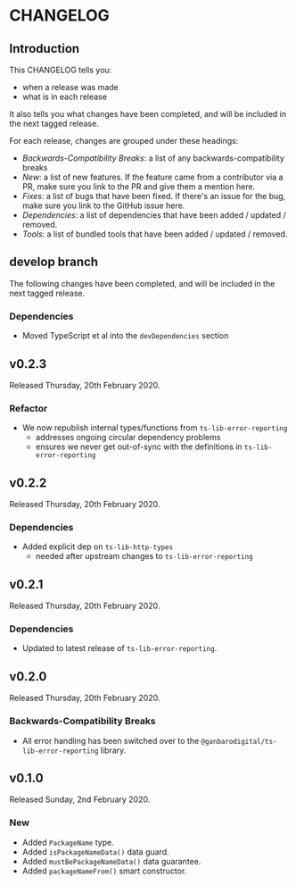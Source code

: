 # CHANGELOG

## Introduction

This CHANGELOG tells you:

* when a release was made
* what is in each release

It also tells you what changes have been completed, and will be included in the next tagged release.

For each release, changes are grouped under these headings:

* _Backwards-Compatibility Breaks_: a list of any backwards-compatibility breaks
* _New_: a list of new features. If the feature came from a contributor via a PR, make sure you link to the PR and give them a mention here.
* _Fixes_: a list of bugs that have been fixed. If there's an issue for the bug, make sure you link to the GitHub issue here.
* _Dependencies_: a list of dependencies that have been added / updated / removed.
* _Tools_: a list of bundled tools that have been added / updated / removed.

## develop branch

The following changes have been completed, and will be included in the next tagged release.

### Dependencies

* Moved TypeScript et al into the `devDependencies` section

## v0.2.3

Released Thursday, 20th February 2020.

### Refactor

* We now republish internal types/functions from `ts-lib-error-reporting`
  - addresses ongoing circular dependency problems
  - ensures we never get out-of-sync with the definitions in `ts-lib-error-reporting`

## v0.2.2

Released Thursday, 20th February 2020.

### Dependencies

* Added explicit dep on `ts-lib-http-types`
  - needed after upstream changes to `ts-lib-error-reporting`

## v0.2.1

Released Thursday, 20th February 2020.

### Dependencies

* Updated to latest release of `ts-lib-error-reporting`.

## v0.2.0

Released Thursday, 20th February 2020.

### Backwards-Compatibility Breaks

* All error handling has been switched over to the `@ganbarodigital/ts-lib-error-reporting` library.

## v0.1.0

Released Sunday, 2nd February 2020.

### New

* Added `PackageName` type.
* Added `isPackageNameData()` data guard.
* Added `mustBePackageNameData()` data guarantee.
* Added `packageNameFrom()` smart constructor.
